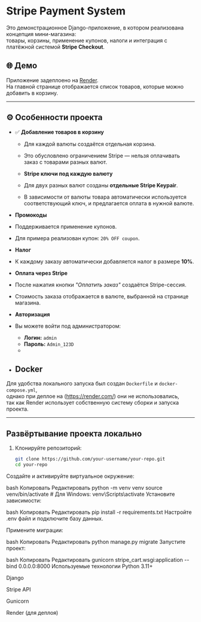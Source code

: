 # Stripe Payment System 

Это демонстрационное Django-приложение, в котором реализована концепция мини-магазина:  
товары, корзины, применение купонов, налоги и интеграция с платёжной системой **Stripe Checkout**.

## 🌐 Демо

Приложение задеплоено на [Render](https://stripe-payment-system.onrender.com).  
На главной странице отображается список товаров, которые можно добавить в корзину.

---

## ⚙️ Особенности проекта

- ✅ **Добавление товаров в корзину**
  - Для каждой валюты создаётся отдельная корзина.
  - Это обусловлено ограничением Stripe — нельзя оплачивать заказ с товарами разных валют.
 
  - **Stripe ключи под каждую валюту**
  - Для двух разных валют созданы **отдельные Stripe Keypair**.
  - В зависимости от валюты товара автоматически используется соответствующий ключ, и предлагается оплата в нужной валюте.

-  **Промокоды**
  - Поддерживается применение купонов.
  - Для примера реализован купон: `20% OFF coupon`.

-  **Налог**
  - К каждому заказу автоматически добавляется налог в размере **10%**.

-  **Оплата через Stripe**
  - После нажатия кнопки *"Оплатить заказ"* создаётся Stripe-сессия.
  - Стоимость заказа отображается в валюте, выбранной на странице магазина.

-  **Авторизация**
  - Вы можете войти под администратором:
    - **Логин:** `admin`
    - **Пароль:** `Admin_123D`
    - 
-  ## Docker

Для удобства локального запуска был создан `Dockerfile` и `docker-compose.yml`,  
однако при деплое на (https://render.com/) они не использовались,  
так как Render использует собственную систему сборки и запуска проекта.

---

##  Развёртывание проекта локально

1. Клонируйте репозиторий:
   ```bash
   git clone https://github.com/your-username/your-repo.git
   cd your-repo
Создайте и активируйте виртуальное окружение:

bash
Копировать
Редактировать
python -m venv venv
source venv/bin/activate      # Для Windows: venv\Scripts\activate
Установите зависимости:

bash
Копировать
Редактировать
pip install -r requirements.txt
Настройте .env файл и подключите базу данных.

Примените миграции:

bash
Копировать
Редактировать
python manage.py migrate
Запустите проект:

bash
Копировать
Редактировать
gunicorn stripe_cart.wsgi:application --bind 0.0.0.0:8000
Используемые технологии
Python 3.11+

Django

Stripe API

Gunicorn

Render (для деплоя)
